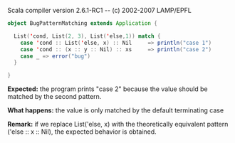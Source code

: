 Scala compiler version 2.6.1-RC1 -- (c) 2002-2007 LAMP/EPFL

```scala
object BugPatternMatching extends Application {

  List('cond, List(2, 3), List('else,1)) match {
    case 'cond :: List('else, x) :: Nil     => println("case 1")
    case 'cond :: (x :: y :: Nil) :: xs     => println("case 2")
    case _ => error("bug")
  }

}
```

**Expected:** the program prints "case 2" because the value should be matched by the second pattern.

**What happens:** the value is only matched by the default terminating case

**Remark:** if we replace List('else, x) with the theoretically equivalent pattern ('else :: x :: Nil), the expected behavior is obtained.
